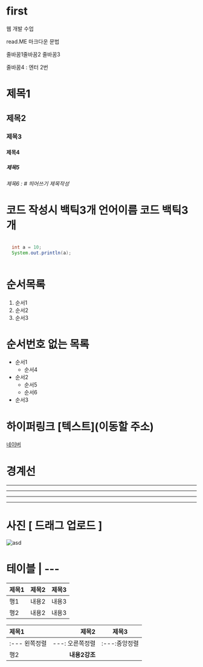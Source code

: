 # first
웹 개발 수업

read.ME 마크다운 문법

줄바꿈1줄바꿈2
줄바꿈3

줄바꿈4 : 엔터 2번

# 제목1
## 제목2
### 제목3
#### 제목4
##### 제목5
###### 제목6 : # 띄어쓰기 제목작성

# 코드 작성시 백틱3개 언어이름 코드 백틱3개
```java

  int a = 10;
  System.out.println(a);
 
```

# 순서목록
1. 순서1
2. 순서2
3. 순서3

# 순서번호 없는 목록
- 순서1
  - 순서4
- 순서2
  - 순서5
  - 순서6 
- 순서3

# 하이퍼링크 [텍스트](이동할 주소)
[네이버](https://www.naver.com)

# 경계선
---
----
-----
------

# 사진 [ 드래그 업로드 ]
![asd](https://user-images.githubusercontent.com/121651839/216248486-267e5dfe-80f4-478c-ac20-0ef71f193cc8.png)


# 테이블 | ---
|제목1|제목2|제목3|
|---|---|---|
|행1|내용2|내용3|
|행2|내용2|내용3|

|제목1|제목2|제목3|
|:---|---:|:---:|
|:--- 왼쪽정렬|---: 오른쪽정렬|:---:중앙정렬|
|행2|**내용2강조**| |




